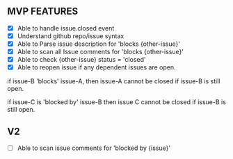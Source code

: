 ## MVP FEATURES
- [X]  Able to handle issue.closed event
- [X]  Understand github repo/issue syntax
- [X]  Able to Parse issue description for 'blocks {other-issue}'  
- [X]  Able to scan all Issue comments for 'blocks {other-issue}'
- [X]  Able to check {other-issue} status = 'closed'
- [X]  Able to reopen issue if any dependent issues are open.

if issue-B 'blocks' issue-A, then issue-A cannot be closed if issue-B is still open.

if issue-C is 'blocked by' issue-B then issue C cannot be closed if issue-B is still open.
## V2
- [ ]  Able to scan issue comments for 'blocked by {issue}'   


